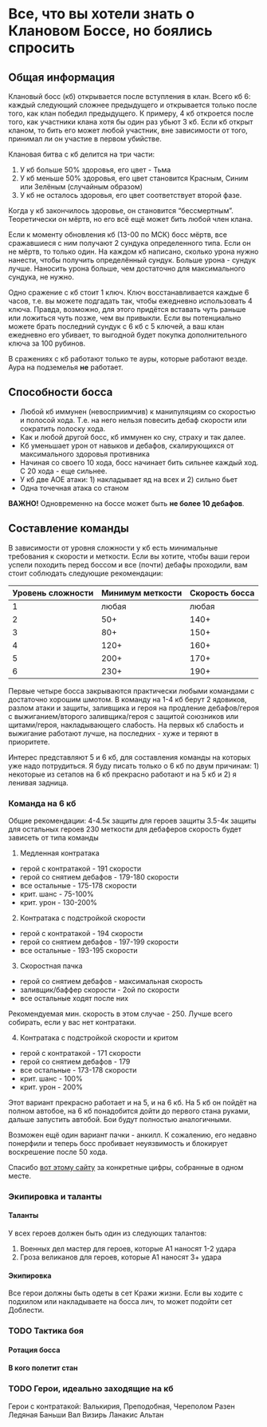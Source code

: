 # Все, что вы хотели знать о Клановом Боссе, но боялись спросить

## Общая информация

Клановый босс (кб) открывается после вступления в клан. Всего кб 6: каждый следующий сложнее предыдущего и открывается только после того, как клан победил предыдущего. К примеру, 4 кб откроется после того, как участники клана хотя бы один раз убьют 3 кб. Если кб открыт кланом, то бить его может любой участник, вне зависимости от того, принимал ли он участие в первом убийстве. 

Клановая битва с кб делится на три части:
1. У кб больше 50% здоровья, его цвет - Тьма
2. У кб меньше 50% здоровья, его цвет становится Красным, Синим или Зелёным (случайным образом)
3. У кб не осталось здоровья, его цвет соответствует второй фазе. 

Когда у кб закончилось здоровье, он становится “бессмертным”. Теоретически он мёртв, но его всё ещё может бить любой член клана. 

Если к моменту обновления кб (13-00 по МСК) босс мёртв, все сражавшиеся с ним получают 2 сундука определенного типа. Если он не мёртв, то только один. На каждом кб написано, сколько урона нужно нанести, чтобы получить определённый сундук. Больше урона - сундук лучше. Наносить урона больше, чем достаточно для максимального сундука, не нужно. 

Одно сражение с кб стоит 1 ключ. Ключ восстанавливается каждые 6 часов, т.е. вы можете подгадать так, чтобы ежедневно использовать 4 ключа. Правда, возможно, для этого придётся вставать чуть раньше или ложиться чуть позже, чем вы привыкли. Если вы потенциально можете брать последний сундук с 6 кб с 5 ключей, а ваш клан ежедневно его убивает, то выгодной будет покупка дополнительного ключа за 100 рубинов.

В сражениях с кб работают только те ауры, которые работают везде. Аура на подземелья **не** работает.

## Способности босса

* Любой кб иммунен (невосприимчив) к манипуляциям со скоростью и полосой хода. Т.е. на него нельзя повесить дебаф скорости или сократить полоску хода. 
* Как и любой другой босс, кб иммунен ко сну, страху и так далее. 
* Кб уменьшает урон от навыков и дебафов, скалирующихся от максимального здоровья противника
* Начиная со своего 10 хода, босс начинает бить сильнее каждый ход. С 20 хода - еще сильнее. 
* У кб две АОЕ атаки: 1) накладывает яд на всех и 2) сильно бьет
* Одна точечная атака со станом 

**ВАЖНО!** Одновременно на боссе может быть **не более 10 дебафов**.

## Составление команды

В зависимости от уровня сложности у кб есть минимальные требования к скорости и меткости. Если вы хотите, чтобы ваши герои успели походить перед боссом и все (почти) дебафы проходили, вам стоит соблюдать следующие рекомендации:

Уровень сложности | Минимум меткости | Скорость босса
--- | --- | --- 
1 | любая | любая 
2 |  50+ | 140+
3 | 80+ | 150+ 
4 | 120+ | 160+ 
5 | 200+ | 170+ 
6 | 230+ | 190+

Первые четыре босса закрываются практически любыми командами с достаточно хорошим шмотом. В команду на 1-4 кб берут 2 ядовиков, разлом атаки и защиты, заливщика и героя на продление дебафов/героя с выжиганием/второго заливщика/героя с защитой союзников или щитами/героя, накладывающего слабость. На первых кб слабость и выжигание работают лучше, на последних - хуже и теряют в приоритете. 

Интерес представляют 5 и 6 кб, для составления команды на которых уже надо потрудиться. Я буду писать только о 6 кб по двум причинам: 1) некоторые из сетапов на 6 кб прекрасно работают и на 5 кб и 2) я ленивая задница. 

### Команда на 6 кб

Общие рекомендации: 
4-4.5к защиты для героев защиты
3.5-4к защиты для остальных героев
230 меткости для дебаферов
скорость будет зависеть от типа команды

1.  Медленная контратака
* герой с контратакой - 191 скорости
* герой со снятием дебафов - 179-180 скорости
* все остальные - 175-178 скорости
* крит. шанс - 75-100%
* крит. урон - 130-200%

2. Контратака с подстройкой скорости
* герой с контратакой - 194 скорости
* герой со снятием дебафов - 197-199 скорости
* все остальные - 193-195 скорости

3. Скоростная пачка
* герой со снятием дебафов - максимальная скорость
* заливщик/баффер скорости - 2ой по скорости
* все остальные ходят после них

Рекомендуемая мин. скорость в этом случае - 250. Лучше всего собирать, если у вас нет контратаки. 

4. Контратака с подстройкой скорости и критом
* герой с контратакой - 171 скорости
* герой со снятием дебафов - 179
* все остальные - 173-178 скорости
* крит. шанс - 100%
* крит. урон - 200%

Этот вариант прекрасно работает и на 5, и на 6 кб. На 5 кб он пойдёт на полном автобое, на 6 кб понадобится дойти до первого стана руками, дальше запустить автобой. Бои будут полностью аналогичными.

Возможен ещё один вариант пачки - анкилл. К сожалению, его недавно понерфили и теперь босс пробивает неуязвимость и блокирует воскрешение после 50 хода.

Спасибо [вот этому сайту](https://raid-codex.com/guides/pushing-through-ultra-nightmare-clan-boss/) за конкретные цифры, собранные в одном месте.  
### Экипировка и таланты 
#### Таланты
У всех героев должен быть один из следующих талантов: 
1. Военных дел мастер для героев, которые А1 наносят 1-2 удара
2. Гроза великанов для героев, которые А1 наносят 3+ удара
#### Экипировка
Все герои должны быть одеты в сет Кражи жизни. Если вы ходите с подхилом или накладываете на босса лич, то может подойти сет Доблести.

### TODO Тактика боя
#### Ротация босса 
#### В кого полетит стан
### TODO Герои, идеально заходящие на кб
Герои с контратакой: Валькирия, Преподобная, Череполом
Разен 
Ледяная Баньши
Вал
Визирь
Ланакис
Альтан
